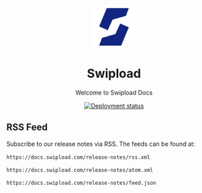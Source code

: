 <p align="center">
  <a href="#">
    <img alt="Swipload" src="static/img/swipload-icon.svg?raw=true" height="100" />
  </a>
</p>

<h1 align="center">
  Swipload
</h1>

<p align="center">
  Welcome to Swipload Docs

</p>

<p align="center">
  <a href="https://github.com/swipload/docs/actions/workflows/deploy-pages.yml">
    <img src="https://github.com/swipload/docs/actions/workflows/deploy-pages.yml/badge.svg?branch=main" alt="Deployment status" />
  </a>
  
</p>

## RSS Feed

Subscribe to our release notes via RSS. The feeds can be found at:

<Tabs>
<TabItem value="RSS">

```text
https://docs.swipload.com/release-notes/rss.xml
```

</TabItem>
<TabItem value="Atom">

```text
https://docs.swipload.com/release-notes/atom.xml
```

</TabItem>
<TabItem value="JSON">

```text
https://docs.swipload.com/release-notes/feed.json
```
